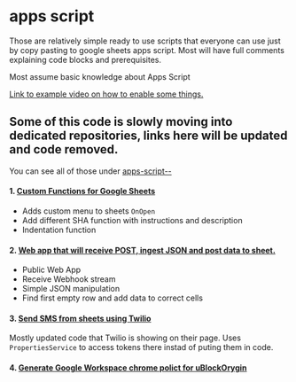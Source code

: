 # apps script
Those are relatively simple ready to use scripts that everyone can use just by copy pasting to google sheets apps script.
Most will have full comments explaining code blocks and prerequisites.

Most assume basic knowledge about Apps Script

[Link to example video on how to enable some things.](https://www.youtube.com/watch?v=tJ4_w2596KI)


## Some of this code is slowly moving into dedicated repositories, links here will be updated and code removed.
You can see all of those under [apps-script--](https://github.com/Landsil?tab=repositories&q=apps_script--)


#### 1. [Custom Functions for Google Sheets](https://github.com/Landsil/apps_script/blob/master/custom_functions.gs)
 - Adds custom menu to sheets `OnOpen`
 - Add different SHA function with instructions and description
 - Indentation function

#### 2. [Web app that will receive POST, ingest JSON and post data to sheet.](https://github.com/Landsil/apps_script/blob/master/ingest_JSON_post.gs)
 - Public Web App
 - Receive Webhook stream
 - Simple JSON manipulation
 - Find first empty row and add data to correct cells
 
 #### 3. [Send SMS from sheets using Twilio](https://github.com/Landsil/apps_script/blob/master/twilio_api.gs)
Mostly updated code that Twilio is showing on their page.
Uses `PropertiesService` to access tokens there instad of puting them in code.

 #### 4. [Generate Google Workspace chrome polict for uBlockOrygin](https://github.com/Landsil/apps_script--other/blob/master/uBlockOrigin.gs)
